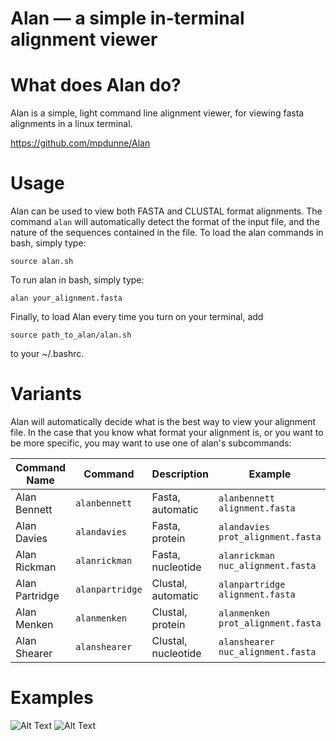 # Alan — a simple in-terminal alignment viewer

What does Alan do?
==========
Alan is a simple, light command line alignment viewer, for viewing fasta alignments in a linux terminal.

https://github.com/mpdunne/Alan

Usage
=====

Alan can be used to view both FASTA and CLUSTAL format alignments. The command ```alan``` will automatically detect the format of the input file, and the nature of the sequences contained in the file. To load the alan commands in bash, simply type:

```
source alan.sh
```

To run alan in bash, simply type:

```
alan your_alignment.fasta
```

Finally, to load Alan every time you turn on your terminal, add

```
source path_to_alan/alan.sh
```

to your ~/.bashrc.


Variants
========

Alan will automatically decide what is the best way to view your alignment file. In the case that you know what format your alignment is, or you want to be more specific, you may want to use one of alan's subcommands:

| Command Name   | Command         | Description           | Example                               |
|----------------|-----------------|-----------------------| --------------------------------------|
| Alan Bennett   | `alanbennett`   | Fasta, automatic      | ```alanbennett alignment.fasta```     |
| Alan Davies    | `alandavies`    | Fasta, protein        | ```alandavies prot_alignment.fasta``` |
| Alan Rickman   | `alanrickman`   | Fasta, nucleotide     | ```alanrickman nuc_alignment.fasta``` |
| Alan Partridge | `alanpartridge` | Clustal, automatic    | ```alanpartridge alignment.fasta```   |
| Alan Menken    | `alanmenken`    | Clustal, protein      | ```alanmenken prot_alignment.fasta``` |
| Alan Shearer   | `alanshearer`   | Clustal, nucleotide   | ```alanshearer nuc_alignment.fasta``` |


Examples
=====

![Alt Text](http://empede.co.uk/imgrepos/aa.png "Alan Davies")
![Alt Text](http://empede.co.uk/imgrepos/cds.png "Alan Rickman")






